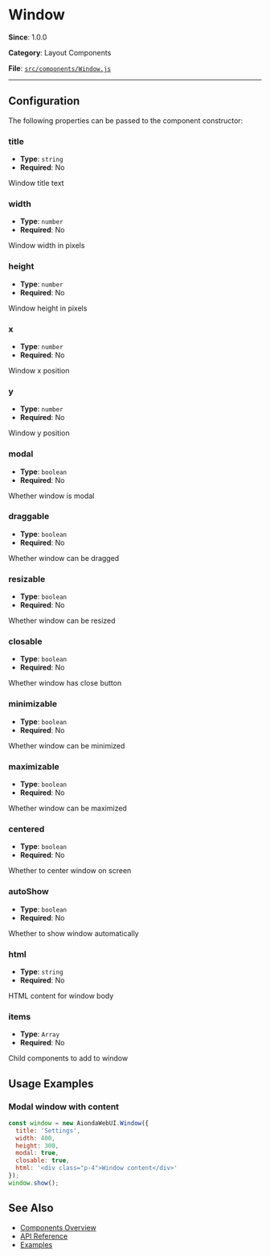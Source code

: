 # Window



**Since**: 1.0.0

**Category**: Layout Components

**File**: [`src/components/Window.js`](src/components/Window.js)

---

## Configuration

The following properties can be passed to the component constructor:

### title

- **Type**: `string`
- **Required**: No

Window title text

### width

- **Type**: `number`
- **Required**: No

Window width in pixels

### height

- **Type**: `number`
- **Required**: No

Window height in pixels

### x

- **Type**: `number`
- **Required**: No

Window x position

### y

- **Type**: `number`
- **Required**: No

Window y position

### modal

- **Type**: `boolean`
- **Required**: No

Whether window is modal

### draggable

- **Type**: `boolean`
- **Required**: No

Whether window can be dragged

### resizable

- **Type**: `boolean`
- **Required**: No

Whether window can be resized

### closable

- **Type**: `boolean`
- **Required**: No

Whether window has close button

### minimizable

- **Type**: `boolean`
- **Required**: No

Whether window can be minimized

### maximizable

- **Type**: `boolean`
- **Required**: No

Whether window can be maximized

### centered

- **Type**: `boolean`
- **Required**: No

Whether to center window on screen

### autoShow

- **Type**: `boolean`
- **Required**: No

Whether to show window automatically

### html

- **Type**: `string`
- **Required**: No

HTML content for window body

### items

- **Type**: `Array`
- **Required**: No

Child components to add to window




## Usage Examples

### Modal window with content


```javascript
const window = new AiondaWebUI.Window({
  title: 'Settings',
  width: 400,
  height: 300,
  modal: true,
  closable: true,
  html: '<div class="p-4">Window content</div>'
});
window.show();
```


## See Also

- [Components Overview](../index.md)
- [API Reference](../api/component.md)
- [Examples](../examples/index.md)